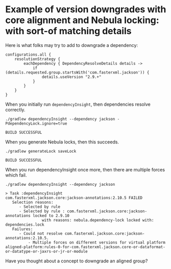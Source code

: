 # Example of version downgrades with core alignment and Nebula locking: with sort-of matching details

Here is what folks may try to add to downgrade a dependency:

```
configurations.all {
    resolutionStrategy {
        eachDependency { DependencyResolveDetails details ->
            if (details.requested.group.startsWith('com.fasterxml.jackson')) {
                details.useVersion "2.9.+"
            }
        }
    }
}
```

When you initially run `dependencyInsight`, then dependencies resolve correctly.

```
./gradlew dependencyInsight --dependency jackson -PdependencyLock.ignore=true
```
```
BUILD SUCCESSFUL
```

When you generate Nebula locks, then this succeeds.

```
./gradlew generateLock saveLock
```
```
BUILD SUCCESSFUL
```

When you run dependencyInsight once more, then there are multiple forces which fail.

```
./gradlew dependencyInsight --dependency jackson
```
```
> Task :dependencyInsight
com.fasterxml.jackson.core:jackson-annotations:2.10.5 FAILED
   Selection reasons:
      - Selected by rule
      - Selected by rule : com.fasterxml.jackson.core:jackson-annotations locked to 2.9.10
                with reasons: nebula.dependency-lock locked with: dependencies.lock
   Failures:
      - Could not resolve com.fasterxml.jackson.core:jackson-annotations:2.10.5.
          - Multiple forces on different versions for virtual platform aligned-platform:rules-0-for-com.fasterxml.jackson.core-or-dataformat-or-datatype-or-jaxrs-or-jr-or-module
```

Have you thought about a concept to downgrade an aligned group?
